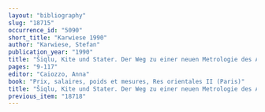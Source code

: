 ```yaml
---
layout: "bibliography"
slug: "18715"
occurrence_id: "5090"
short_title: "Karwiese 1990"
author: "Karwiese, Stefan"
publication_year: "1990"
title: "Šiqlu, Kite und Stater. Der Weg zu einer neuen Metrologie des Altertums. 1. Mesopotamien"
pages: "9-117"
editor: "Caiozzo, Anna"
book: "Prix, salaires, poids et mesures, Res orientales II (Paris)"
title: "Šiqlu, Kite und Stater. Der Weg zu einer neuen Metrologie des Altertums. 1. Mesopotamien"
previous_item: "18718"
---
```

